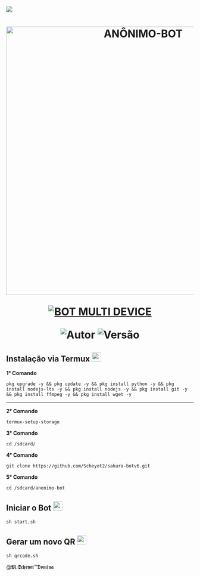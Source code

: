 <img src="https://readme-typing-svg.herokuapp.com/?font=mono&size=30&duration=4000&color=00ff04&center=falso&vCenter=falso&lines=𝐀𝐍𝐎𝐍𝐈𝐌𝐎-𝐁𝐎𝐓+(⁠⌐⁠■⁠-⁠■⁠);𝐓𝐎𝐏1+𝐁𝐎𝐓+𝐃𝐄+𝐅𝐀𝐂✧⁠\⁠(⁠>⁠o⁠<⁠)⁠ﾉ⁠✧;700+𝐂𝐎𝐌𝐀𝐍𝐃𝐎𝐒(⁠‘⁠◉⁠⌓⁠◉⁠’⁠);𝕸.𝕾𝖈𝖍𝖊𝖞𝖔𝖙-𝕯𝖔𝖒𝖎𝖓𝖆✰✰✰✰✰">      

<h1 align="center">
<p>
<img src= "https://telegra.ph/file/d2ffe7ef6b9b9cb27805b.jpg" alt="ANÔNIMO-BOT" width="720">
</p>

<p align="center">
<a href="#"><img title="BOT MULTI DEVICE" src="https://img.shields.io/badge/BOT MULTI DEVICE-blue?&style=for-the-badge"></a>
</p>

<p align="center">
<img title="Autor" src="https://img.shields.io/badge/Autor-GUI/BIEL-orange.svg?style=for-the-badge&logo=github"></a>
<img title="Versão" src="https://img.shields.io/badge/Versão-1.0.0-orange.svg?style=for-the-badge&logo=github"></a>
</p>

## Instalação via Termux  <img src="https://user-images.githubusercontent.com/108157095/182052725-6568419a-6a9f-490a-85ea-90b94af694fe.png" height="25px">
**1° Comando**
```
pkg upgrade -y && pkg update -y && pkg install python -y && pkg install nodejs-lts -y && pkg install nodejs -y && pkg install git -y && pkg install ffmpeg -y && pkg install wget -y
```
---------------------------

**2° Comando**
```
termux-setup-storage
```
**3° Comando**
```
cd /sdcard/
```
**4° Comando**
```
git clone https://github.com/Scheyot2/sakura-botv6.git
```
**5° Comando**
```
cd /sdcard/anonimo-bot 
```


## Iniciar o Bot  <img src="https://user-images.githubusercontent.com/108157095/182053901-78e4a217-51ba-42a3-8ec5-38ed978ad752.png" height="25px">
```
sh start.sh
```


## Gerar um novo QR  <img src="https://user-images.githubusercontent.com/108157095/182053978-d1a08952-4625-4e3f-b469-c8ebe4f22ac8.png" height="25px">
```
sh qrcode.sh
```





@𝕸.𝕾𝖈𝖍𝖊𝖞𝖔𝖙™𝕯𝖔𝖒𝖎𝖓𝖆
```

